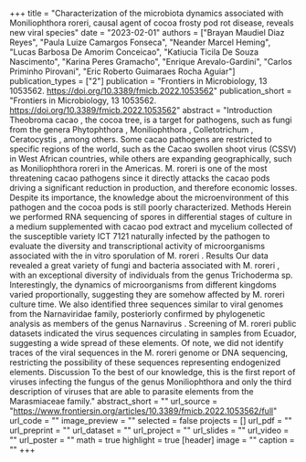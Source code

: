 +++
title = "Characterization of the microbiota dynamics associated with Moniliophthora roreri, causal agent of cocoa frosty pod rot disease, reveals new viral species"
date = "2023-02-01"
authors = ["Brayan Maudiel Diaz Reyes", "Paula Luize Camargos Fonseca", "Neander Marcel Heming", "Lucas Barbosa De Amorim Conceicao", "Katiucia Ticila De Souza Nascimento", "Karina Peres Gramacho", "Enrique Arevalo-Gardini", "Carlos Priminho Pirovani", "Eric Roberto Guimaraes Rocha Aguiar"]
publication_types = ["2"]
publication = "Frontiers in Microbiology, 13 1053562. https://doi.org/10.3389/fmicb.2022.1053562"
publication_short = "Frontiers in Microbiology, 13 1053562. https://doi.org/10.3389/fmicb.2022.1053562"
abstract = "Introduction                                Theobroma cacao                 , the cocoa tree, is a target for pathogens, such as fungi from the genera                 Phytophthora                 ,                 Moniliophthora                 ,                 Colletotrichum                 ,                 Ceratocystis                 , among others. Some cacao pathogens are restricted to specific regions of the world, such as the                 Cacao swollen shoot virus                 (CSSV) in West African countries, while others are expanding geographically, such as                 Moniliophthora roreri                 in the Americas.                 M. roreri                 is one of the most threatening cacao pathogens since it directly attacks the cacao pods driving a significant reduction in production, and therefore economic losses. Despite its importance, the knowledge about the microenvironment of this pathogen and the cocoa pods is still poorly characterized.                                                        Methods                                Herein we performed RNA sequencing of spores in differential stages of culture in a medium supplemented with cacao pod extract and mycelium collected of the susceptible variety ICT 7121 naturally infected by the pathogen to evaluate the diversity and transcriptional activity of microorganisms associated with the                 in vitro                 sporulation of                 M. roreri                 .                                                        Results                                Our data revealed a great variety of fungi and bacteria associated with                 M. roreri                 , with an exceptional diversity of individuals from the genus                 Trichoderma                 sp. Interestingly, the dynamics of microorganisms from different kingdoms varied proportionally, suggesting they are somehow affected by                 M. roreri                 culture time. We also identified three sequences similar to viral genomes from the                 Narnaviridae                 family, posteriorly confirmed by phylogenetic analysis as members of the genus                 Narnavirus                 . Screening of                 M. roreri                 public datasets indicated the virus sequences circulating in samples from Ecuador, suggesting a wide spread of these elements. Of note, we did not identify traces of the viral sequences in the                 M. roreri                 genome or DNA sequencing, restricting the possibility of these sequences representing endogenized elements.                                                        Discussion                                To the best of our knowledge, this is the first report of viruses infecting the fungus of the genus                 Moniliophthora                 and only the third description of viruses that are able to parasite elements from the                 Marasmiaceae                 family."
abstract_short = ""
url_source = "https://www.frontiersin.org/articles/10.3389/fmicb.2022.1053562/full"
url_code = ""
image_preview = ""
selected = false
projects = []
url_pdf = ""
url_preprint = ""
url_dataset = ""
url_project = ""
url_slides = ""
url_video = ""
url_poster = ""
math = true
highlight = true
[header]
image = ""
caption = ""
+++
